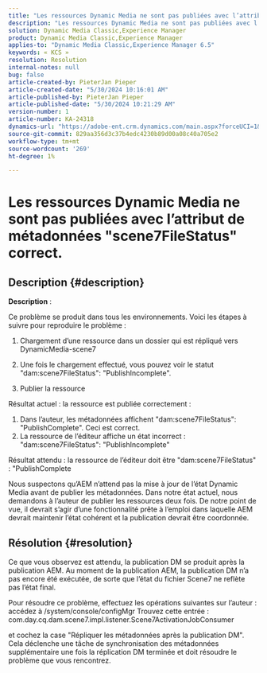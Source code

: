 ```yaml
---
title: "Les ressources Dynamic Media ne sont pas publiées avec l’attribut de métadonnées \"scene7FileStatus\" approprié"
description: "Les ressources Dynamic Media ne sont pas publiées avec l’attribut de métadonnées \"scene7FileStatus\" approprié"
solution: Dynamic Media Classic,Experience Manager
product: Dynamic Media Classic,Experience Manager
applies-to: "Dynamic Media Classic,Experience Manager 6.5"
keywords: « KCS »
resolution: Resolution
internal-notes: null
bug: false
article-created-by: PieterJan Pieper
article-created-date: "5/30/2024 10:16:01 AM"
article-published-by: PieterJan Pieper
article-published-date: "5/30/2024 10:21:29 AM"
version-number: 1
article-number: KA-24318
dynamics-url: "https://adobe-ent.crm.dynamics.com/main.aspx?forceUCI=1&pagetype=entityrecord&etn=knowledgearticle&id=4d61439c-6d1e-ef11-840a-6045bd06eea5"
source-git-commit: 829aa356d3c37b4edc4230b89d00a08c40a705e2
workflow-type: tm+mt
source-wordcount: '269'
ht-degree: 1%

---
```


# Les ressources Dynamic Media ne sont pas publiées avec l’attribut de métadonnées &quot;scene7FileStatus&quot; correct.

## Description {#description}


<b>Description</b> :

Ce problème se produit dans tous les environnements.
Voici les étapes à suivre pour reproduire le problème :

1. Chargement d’une ressource dans un dossier qui est répliqué vers DynamicMedia-scene7

2. Une fois le chargement effectué, vous pouvez voir le statut &quot;dam:scene7FileStatus&quot;: &quot;PublishIncomplete&quot;.

3. Publier la ressource

Résultat actuel : la ressource est publiée correctement :
1. Dans l’auteur, les métadonnées affichent &quot;dam:scene7FileStatus&quot;: &quot;PublishComplete&quot;. Ceci est correct.
2. La ressource de l’éditeur affiche un état incorrect : &quot;dam:scene7FileStatus&quot;: &quot;PublishIncomplete&quot;

Résultat attendu : la ressource de l’éditeur doit être &quot;dam:scene7FileStatus&quot; : &quot;PublishComplete

Nous suspectons qu’AEM n’attend pas la mise à jour de l’état Dynamic Media avant de publier les métadonnées. Dans notre état actuel, nous demandons à l’auteur de publier les ressources deux fois. De notre point de vue, il devrait s’agir d’une fonctionnalité prête à l’emploi dans laquelle AEM devrait maintenir l’état cohérent et la publication devrait être coordonnée.


## Résolution {#resolution}


Ce que vous observez est attendu, la publication DM se produit après la publication AEM. Au moment de la publication AEM, la publication DM n’a pas encore été exécutée, de sorte que l’état du fichier Scene7 ne reflète pas l’état final.

Pour résoudre ce problème, effectuez les opérations suivantes sur l’auteur : accédez à /system/console/configMgr Trouvez cette entrée : com.day.cq.dam.scene7.impl.listener.Scene7ActivationJobConsumer

et cochez la case &quot;Répliquer les métadonnées après la publication DM&quot;.
Cela déclenche une tâche de synchronisation des métadonnées supplémentaire une fois la réplication DM terminée et doit résoudre le problème que vous rencontrez.
